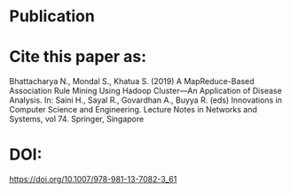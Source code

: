 # Publication

# Cite this paper as:
Bhattacharya N., Mondal S., Khatua S. (2019) A MapReduce-Based Association Rule Mining Using Hadoop Cluster—An Application of Disease Analysis. In: Saini H., Sayal R., Govardhan A., Buyya R. (eds) Innovations in Computer Science and Engineering. Lecture Notes in Networks and Systems, vol 74. Springer, Singapore

 # DOI: 
 https://doi.org/10.1007/978-981-13-7082-3_61 
